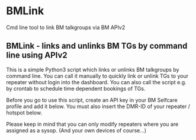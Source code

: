 # BMLink
Cmd line tool to link BM talkgroups via BM APIv2

## BMLink - links and unlinks BM TGs by command line using APIv2

This is a simple Python3 script which links or unlinks BM talkgroups by command line.
You can call it manually to quickly link or unlink TGs to your repeater without login into the dashboard.
You can also call the script e.g. by crontab to schedule time dependent bookings of TGs.

Before you go to use this script, create an API key in your BM Selfcare profile and add it below.
You must also insert the DMR-ID of your repeater / hotspot below.

Please keep in mind that you can only modify repeaters where you are assigned as a sysop.
(And your own devices of course...)

